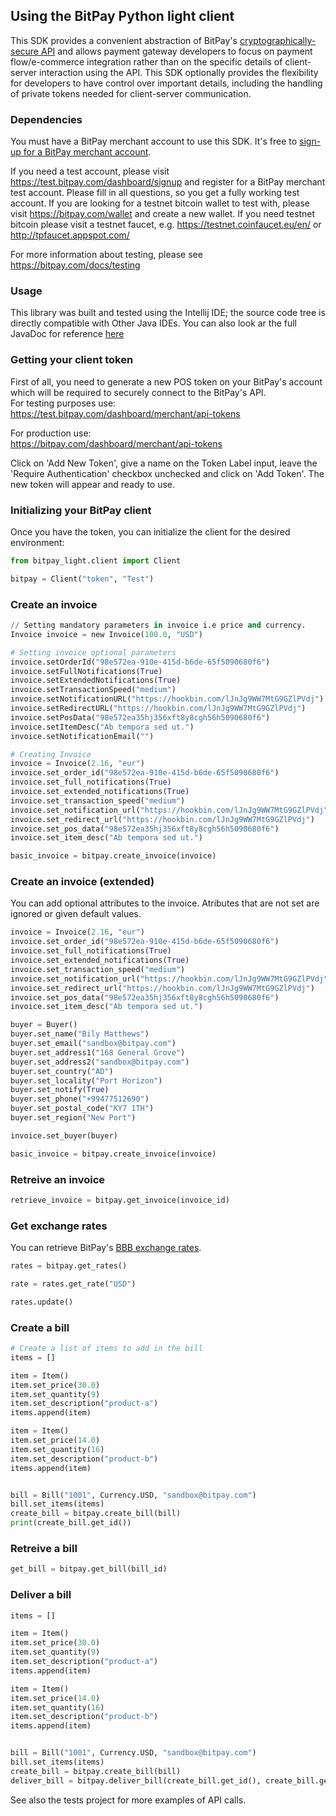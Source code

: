 ## Using the BitPay Python light client

This SDK provides a convenient abstraction of BitPay's [cryptographically-secure API](https://bitpay.com/api) and allows payment gateway developers to focus on payment flow/e-commerce integration rather than on the specific details of client-server interaction using the API.  This SDK optionally provides the flexibility for developers to have control over important details, including the handling of private tokens needed for client-server communication.

### Dependencies

You must have a BitPay merchant account to use this SDK.  It's free to [sign-up for a BitPay merchant account](https://bitpay.com/start).

If you need a test account, please visit https://test.bitpay.com/dashboard/signup and register for a BitPay merchant test account. Please fill in all questions, so you get a fully working test account.
If you are looking for a testnet bitcoin wallet to test with, please visit https://bitpay.com/wallet and
create a new wallet.
If you need testnet bitcoin please visit a testnet faucet, e.g. https://testnet.coinfaucet.eu/en/ or http://tpfaucet.appspot.com/

For more information about testing, please see https://bitpay.com/docs/testing

### Usage

This library was built and tested using the Intellij IDE; the source code tree is directly compatible with Other Java IDEs.
You can also look ar the full JavaDoc for reference [here](http://htmlpreview.github.io/?https://github.com/bitpay/java-bitpay-light-client/blob/master/docs/JavaDoc/index.html)

### Getting your client token

First of all, you need to generate a new POS token on your BitPay's account which will be required to securely connect to the BitPay's API.  
For testing purposes use:  
https://test.bitpay.com/dashboard/merchant/api-tokens

For production use:  
https://bitpay.com/dashboard/merchant/api-tokens

Click on 'Add New Token', give a name on the Token Label input, leave the 'Require Authentication' checkbox unchecked and click on 'Add Token'.
The new token will appear and ready to use.


### Initializing your BitPay client

Once you have the token, you can initialize the client for the desired environment:

```python
from bitpay_light.client import Client

bitpay = Client("token", "Test")
```

### Create an invoice

```python
// Setting mandatory parameters in invoice i.e price and currency.
Invoice invoice = new Invoice(100.0, "USD")

# Setting invoice optional parameters
invoice.setOrderId("98e572ea-910e-415d-b6de-65f5090680f6")
invoice.setFullNotifications(True)
invoice.setExtendedNotifications(True)
invoice.setTransactionSpeed("medium")
invoice.setNotificationURL("https://hookbin.com/lJnJg9WW7MtG9GZlPVdj")
invoice.setRedirectURL("https://hookbin.com/lJnJg9WW7MtG9GZlPVdj")
invoice.setPosData("98e572ea35hj356xft8y8cgh56h5090680f6")
invoice.setItemDesc("Ab tempora sed ut.")
invoice.setNotificationEmail("")

# Creating Invoice
invoice = Invoice(2.16, "eur")
invoice.set_order_id("98e572ea-910e-415d-b6de-65f5090680f6")
invoice.set_full_notifications(True)
invoice.set_extended_notifications(True)
invoice.set_transaction_speed("medium")
invoice.set_notification_url("https://hookbin.com/lJnJg9WW7MtG9GZlPVdj")
invoice.set_redirect_url("https://hookbin.com/lJnJg9WW7MtG9GZlPVdj")
invoice.set_pos_data("98e572ea35hj356xft8y8cgh56h5090680f6")
invoice.set_item_desc("Ab tempora sed ut.")

basic_invoice = bitpay.create_invoice(invoice)
```

### Create an invoice (extended)

You can add optional attributes to the invoice.  Atributes that are not set are ignored or given default values.
```python
invoice = Invoice(2.16, "eur")
invoice.set_order_id("98e572ea-910e-415d-b6de-65f5090680f6")
invoice.set_full_notifications(True)
invoice.set_extended_notifications(True)
invoice.set_transaction_speed("medium")
invoice.set_notification_url("https://hookbin.com/lJnJg9WW7MtG9GZlPVdj")
invoice.set_redirect_url("https://hookbin.com/lJnJg9WW7MtG9GZlPVdj")
invoice.set_pos_data("98e572ea35hj356xft8y8cgh56h5090680f6")
invoice.set_item_desc("Ab tempora sed ut.")

buyer = Buyer()
buyer.set_name("Bily Matthews")
buyer.set_email("sandbox@bitpay.com")
buyer.set_address1("168 General Grove")
buyer.set_address2("sandbox@bitpay.com")
buyer.set_country("AD")
buyer.set_locality("Port Horizon")
buyer.set_notify(True)
buyer.set_phone("+99477512690")
buyer.set_postal_code("KY7 1TH")
buyer.set_region("New Port")

invoice.set_buyer(buyer)

basic_invoice = bitpay.create_invoice(invoice)
```

### Retreive an invoice

```python
retrieve_invoice = bitpay.get_invoice(invoice_id)
```

### Get exchange rates

You can retrieve BitPay's [BBB exchange rates](https://bitpay.com/exchange-rates).

```python
rates = bitpay.get_rates()

rate = rates.get_rate("USD")

rates.update()
```

### Create a bill

```python
# Create a list of items to add in the bill
items = []

item = Item()
item.set_price(30.0)
item.set_quantity(9)
item.set_description("product-a")
items.append(item)

item = Item()
item.set_price(14.0)
item.set_quantity(16)
item.set_description("product-b")
items.append(item)


bill = Bill("1001", Currency.USD, "sandbox@bitpay.com")
bill.set_items(items)
create_bill = bitpay.create_bill(bill)
print(create_bill.get_id())
```

### Retreive a bill

```python
get_bill = bitpay.get_bill(bill_id)
```

### Deliver a bill

```python
items = []

item = Item()
item.set_price(30.0)
item.set_quantity(9)
item.set_description("product-a")
items.append(item)

item = Item()
item.set_price(14.0)
item.set_quantity(16)
item.set_description("product-b")
items.append(item)


bill = Bill("1001", Currency.USD, "sandbox@bitpay.com")
bill.set_items(items)
create_bill = bitpay.create_bill(bill)
deliver_bill = bitpay.deliver_bill(create_bill.get_id(), create_bill.get_token())
```


See also the tests project for more examples of API calls.